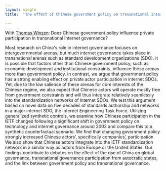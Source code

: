 ```yaml
---
layout: single
title:  "The effect of Chinese government policy on transnational internet standard-setting"

---
```


With [Thomas Winzen](https://thomaswinzen.com/): Does Chinese government policy influence private participation in transnational internet governance?

Most research on China's role in internet governance focuses on intergovernmental arenas, but much internet governance takes place in transnational arenas such as standard development organizations (SDO). It is possible that factors other than Chinese government policy, such as economic development and institutional constraints, influence these arenas more than government policy. In contrast, we argue that government policy has a strong enabling effect on private actor participation in internet SDOs. Yet, due to the low salience of these arenas for core interests of the Chinese regime, we also expect that Chinese actors will operate mostly free from government constraints and will thus integrate relatively seamlessly into the standardization networks of internet SDOs. We test this argument based on novel data on five decades of standards authorship and networks in a major internet SDO, the Internet Engineering Task Force. Utilizing generalized synthetic controls, we examine how Chinese participation in the IETF changed following a significant shift in government policy on technology and internet governance around 2002 and compare this to a synthetic counterfactual scenario. We find that changing government policy strongly increased Chinese actors’, specifically companies’, participation. We also show that Chinese actors integrate into the IETF standardization network in a similar way as actors from Europe or the United States. Our findings contribute to debates on the effect of the rise of China on global governance, transnational governance participation from autocratic states, and the link between government policy and transnational governance.